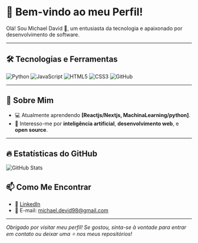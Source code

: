 # 🌟 Bem-vindo ao meu Perfil!

Olá! Sou Michael David 👋, um entusiasta da tecnologia e apaixonado por desenvolvimento de software.

---

## 🛠 Tecnologias e Ferramentas
![Python](https://img.shields.io/badge/Python-3776AB?style=for-the-badge&logo=python&logoColor=white)
![JavaScript](https://img.shields.io/badge/JavaScript-F7DF1E?style=for-the-badge&logo=javascript&logoColor=black)
![HTML5](https://img.shields.io/badge/HTML5-E34F26?style=for-the-badge&logo=html5&logoColor=white)
![CSS3](https://img.shields.io/badge/CSS3-1572B6?style=for-the-badge&logo=css3&logoColor=white)
![GitHub](https://img.shields.io/badge/GitHub-181717?style=for-the-badge&logo=github&logoColor=white)

---

## 📌 Sobre Mim
- 💻 Atualmente aprendendo **[Reactjs/Nextjs, MachinaLearning/python]**.
- 🌱 Interesso-me por **inteligência artificial**, **desenvolvimento web**, e **open source**.

---

## 🔥 Estatísticas do GitHub
![GitHub Stats](https://github-readme-stats.vercel.app/api?username=michaeldsmartins)


## 📫 Como Me Encontrar
- 💼 [LinkedIn](https://www.linkedin.com/in/michael-david-276aa5330/)
- 📧 E-mail: michael.devid98@gmail.com
---

*Obrigado por visitar meu perfil! Se gostou, sinta-se à vontade para entrar em contato ou deixar uma ⭐ nos meus repositórios!*
